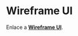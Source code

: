# Wireframe UI
Enlace a [**Wireframe UI**](https://www.figma.com/file/SaeYOF0FwwZCVP51uy89Ou/Abogabot?node-id=24%3A173).
